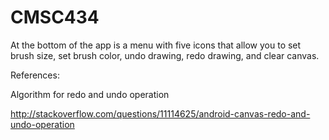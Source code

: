 # CMSC434


At the bottom of the app is a menu with five icons that allow you to set brush size, set brush color, undo drawing, redo drawing, and clear canvas.


References:

Algorithm for redo and undo operation

http://stackoverflow.com/questions/11114625/android-canvas-redo-and-undo-operation
